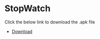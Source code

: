 # StopWatch

Click the below link to download the .apk file

- <a href="/app-debug.apk" download>Download</a>



